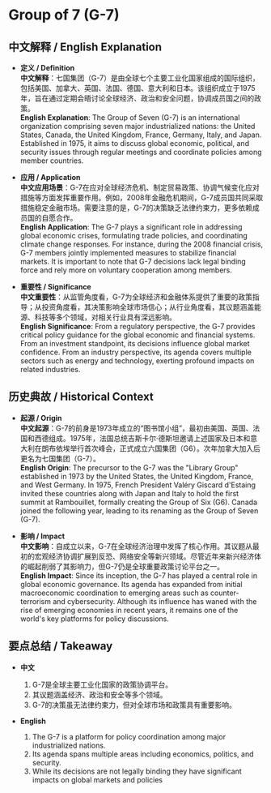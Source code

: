 # Group of 7 (G-7)

## 中文解释 / English Explanation

* **定义 / Definition**  
  **中文解释**：七国集团（G-7）是由全球七个主要工业化国家组成的国际组织，包括美国、加拿大、英国、法国、德国、意大利和日本。该组织成立于1975年，旨在通过定期会晤讨论全球经济、政治和安全问题，协调成员国之间的政策。  
  **English Explanation**: The Group of Seven (G-7) is an international organization comprising seven major industrialized nations: the United States, Canada, the United Kingdom, France, Germany, Italy, and Japan. Established in 1975, it aims to discuss global economic, political, and security issues through regular meetings and coordinate policies among member countries.

* **应用 / Application**  
  **中文应用场景**：G-7在应对全球经济危机、制定贸易政策、协调气候变化应对措施等方面发挥重要作用。例如，2008年金融危机期间，G-7成员国共同采取措施稳定金融市场。需要注意的是，G-7的决策缺乏法律约束力，更多依赖成员国的自愿合作。  
  **English Application**: The G-7 plays a significant role in addressing global economic crises, formulating trade policies, and coordinating climate change responses. For instance, during the 2008 financial crisis, G-7 members jointly implemented measures to stabilize financial markets. It is important to note that G-7 decisions lack legal binding force and rely more on voluntary cooperation among members.

* **重要性 / Significance**  
  **中文重要性**：从监管角度看，G-7为全球经济和金融体系提供了重要的政策指导；从投资角度看，其决策影响全球市场信心；从行业角度看，其议题涵盖能源、科技等多个领域，对相关行业具有深远影响。  
  **English Significance**: From a regulatory perspective, the G-7 provides critical policy guidance for the global economic and financial systems. From an investment standpoint, its decisions influence global market confidence. From an industry perspective, its agenda covers multiple sectors such as energy and technology, exerting profound impacts on related industries.

## 历史典故 / Historical Context

* **起源 / Origin**  
  **中文起源**：G-7的前身是1973年成立的“图书馆小组”，最初由美国、英国、法国和西德组成。1975年，法国总统吉斯卡尔·德斯坦邀请上述国家及日本和意大利在朗布依埃举行首次峰会，正式成立六国集团（G6）。次年加拿大加入后更名为七国集团（G-7）。  
  **English Origin**: The precursor to the G-7 was the "Library Group" established in 1973 by the United States, the United Kingdom, France, and West Germany. In 1975, French President Valéry Giscard d'Estaing invited these countries along with Japan and Italy to hold the first summit at Rambouillet, formally creating the Group of Six (G6). Canada joined the following year, leading to its renaming as the Group of Seven (G-7).

* **影响 / Impact**  
  **中文影响**：自成立以来，G-7在全球经济治理中发挥了核心作用。其议题从最初的宏观经济协调扩展到反恐、网络安全等新兴领域。尽管近年来新兴经济体的崛起削弱了其影响力，但G-7仍是全球重要政策讨论平台之一。  
  **English Impact**: Since its inception, the G-7 has played a central role in global economic governance. Its agenda has expanded from initial macroeconomic coordination to emerging areas such as counter-terrorism and cybersecurity. Although its influence has waned with the rise of emerging economies in recent years, it remains one of the world's key platforms for policy discussions.

## 要点总结 / Takeaway

* **中文**  
  1. G-7是全球主要工业化国家的政策协调平台。
  2. 其议题涵盖经济、政治和安全等多个领域。
  3. G-7的决策虽无法律约束力，但对全球市场和政策具有重要影响。

* **English**  
  1. The G-7 is a platform for policy coordination among major industrialized nations.
  2. Its agenda spans multiple areas including economics, politics, and security.
  3. While its decisions are not legally binding they have significant impacts on global markets and policies